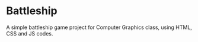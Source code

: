 # Battleship

A simple battleship game project for Computer Graphics class, using HTML, CSS and JS codes.
